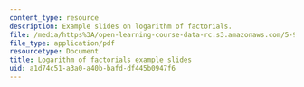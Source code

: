 ```yaml
---
content_type: resource
description: Example slides on logarithm of factorials.
file: /media/https%3A/open-learning-course-data-rc.s3.amazonaws.com/5-95j-teaching-college-level-science-and-engineering-spring-2009/a1d74c51a3a0a40bbafddf445b0947f6_MIT5_95js09_slide08.pdf
file_type: application/pdf
resourcetype: Document
title: Logarithm of factorials example slides
uid: a1d74c51-a3a0-a40b-bafd-df445b0947f6
---
```

